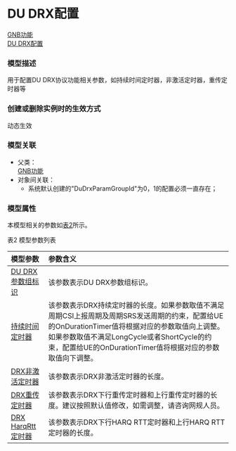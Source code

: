 # DU DRX配置[GNB功能](../GNB功能/README.md) <br>[DU DRX配置](#) <br>### 模型描述用于配置DU DRX协议功能相关参数，如持续时间定时器，非激活定时器，重传定时器等### 创建或删除实例时的生效方式动态生效### 模型关联- 父类： <br>[GNB功能](../GNB功能/README.md) <br>- 对象间关联：    - 系统默认创建的"DuDrxParamGroupId"为0，1的配置必须一直存在；### 模型属性本模型相关的参数如<a href="#t2">表2</a>所示。表2 模型参数列表<table id = "t2"><thread><tr><th align = "left">模型参数</th><th align = "left">参数含义</th></tr></thread><tbody><tr><td id = "DU DRX参数组标识-1"><a href = "DU DRX参数组标识-1.html">DU DRX参数组标识</a></td><td>该参数表示DU DRX参数组标识。</td></tr><tr><td id = "持续时间定时器-2"><a href = "持续时间定时器-2.html">持续时间定时器</a></td><td>该参数表示DRX持续定时器的长度。如果参数取值不满足周期CSI上报周期及周期SRS发送周期的约束，配置给UE的OnDurationTimer值将根据对应的参数取值向上调整。如果参数取值不满足LongCycle或者ShortCycle的约束，配置给UE的OnDurationTimer值将根据对应的参数取值向下调整。</td></tr><tr><td id = "DRX非激活定时器-3"><a href = "DRX非激活定时器-3.html">DRX非激活定时器</a></td><td>该参数表示DRX非激活定时器的长度。</td></tr><tr><td id = "DRX重传定时器-4"><a href = "DRX重传定时器-4.html">DRX重传定时器</a></td><td>该参数表示DRX下行重传定时器和上行重传定时器的长度。建议按照默认值修改，如需调整，请咨询网规人员。</td></tr><tr><td id = "DRX HarqRtt定时器-5"><a href = "DRX HarqRtt定时器-5.html">DRX HarqRtt定时器</a></td><td>该参数表示DRX下行HARQ RTT定时器和上行HARQ RTT定时器的长度。</td></tr></tbody></table>